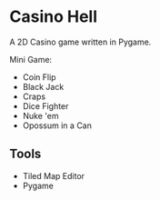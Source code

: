 # Casino Hell

A 2D Casino game written in Pygame.

Mini Game:
- Coin Flip
- Black Jack
- Craps
- Dice Fighter
- Nuke 'em
- Opossum in a Can


## Tools 

- Tiled Map Editor
- Pygame
